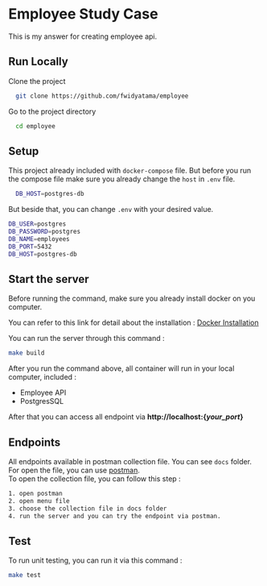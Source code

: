 
# Employee Study Case
This is my answer for creating employee api. 

## Run Locally

Clone the project

```bash
  git clone https://github.com/fwidyatama/employee
```

Go to the project directory

```bash
  cd employee
```

## Setup
This project already included with ```docker-compose``` file. But before you run the compose file make sure you already change the ```host``` in ```.env``` file.
```bash
  DB_HOST=postgres-db
```
But beside that, you can change ```.env``` with your desired value.
```bash
DB_USER=postgres
DB_PASSWORD=postgres
DB_NAME=employees
DB_PORT=5432
DB_HOST=postgres-db
```

## Start the server
Before running the command, make sure you already install docker on you computer.

You can refer to this link for detail about the installation : [Docker Installation](https://docs.docker.com/engine/install/)

You can run the server through this command :
```bash
make build
```

After you run the command above, all container will run in your local computer,
included :
- Employee API
- PostgresSQL

After that you can access all endpoint via **http://localhost:{*your_port*}**


## Endpoints
All endpoints available in postman collection file. You can see  ```docs``` folder. For open the file, you can use [postman](https://www.postman.com/). <br>
To open the collection file, you can follow this step :
```bash
1. open postman
2. open menu file
3. choose the collection file in docs folder
4. run the server and you can try the endpoint via postman.
```

## Test
To run unit testing, you can run it via this command : 
```bash 
make test
```